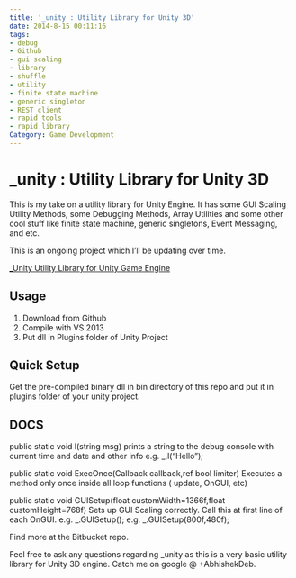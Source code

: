 ```yaml
---
title: '_unity : Utility Library for Unity 3D'
date: 2014-8-15 00:11:16
tags: 
- debug
- Github
- gui scaling
- library
- shuffle
- utility
- finite state machine
- generic singleton
- REST client
- rapid tools
- rapid library
Category: Game Development
---
```


# _unity : Utility Library for Unity 3D

This is my take on a utility library for Unity Engine. It has some GUI Scaling Utility Methods, some Debugging Methods, Array Utilities and some other cool stuff like finite state machine, generic singletons, Event Messaging, and etc. 

This is an ongoing project which I’ll be updating over time.

[_Unity Utility Library for Unity Game Engine](https://bitbucket.org/skipbits/_unity)


## Usage
1. Download from Github
2. Compile with VS 2013
3. Put dll in Plugins folder of Unity Project

## Quick Setup
Get the pre-compiled binary dll in bin directory of this repo and put it in plugins folder of your unity project.


## DOCS

public static void l(string msg)
prints a string to the debug console with current time and date and other info e.g. _.l(“Hello”);

public static void ExecOnce(Callback callback,ref bool limiter)
Executes a method only once inside all loop functions ( update, OnGUI, etc)

public static void GUISetup(float customWidth=1366f,float customHeight=768f)
Sets up GUI Scaling correctly. Call this at first line of each OnGUI. e.g. _.GUISetup(); e.g. _.GUISetup(800f,480f);

Find more at the Bitbucket repo.

Feel free to ask any questions regarding _unity as this is a very basic utility library for Unity 3D engine. Catch me on google @ +AbhishekDeb.


